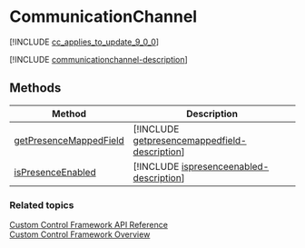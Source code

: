 # CommunicationChannel

[!INCLUDE [cc_applies_to_update_9_0_0](../../../includes/cc_applies_to_update_9_0_0.md)]

[!INCLUDE [communicationchannel-description](includes/communicationchannel-description.md)]

## Methods

|Method | Description | 
| ------------- |-------------|
|[getPresenceMappedField](communicationchannel/getpresencemappedfield.md)|[!INCLUDE [getpresencemappedfield-description](communicationchannel/includes/getpresencemappedfield-description.md)]| 
|[isPresenceEnabled](communicationchannel/ispresenceenabled.md)|[!INCLUDE [ispresenceenabled-description](communicationchannel/includes/ispresenceenabled-description.md)]|


### Related topics

[Custom Control Framework API Reference](index.md)<br />
[Custom Control Framework Overview](../custom-control-framework-overview.md)